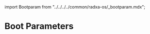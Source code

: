 import Bootparam from "../../../../common/radxa-os/\_bootparam.mdx";

# Boot Parameters

<Bootparam />
